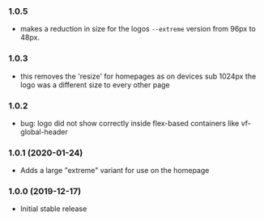 ### 1.0.5

- makes a reduction in size for the logos `--extreme` version from 96px to 48px.

### 1.0.3

- this removes the 'resize' for homepages as on devices sub 1024px the logo was a different size to every other page

### 1.0.2

- bug: logo did not show correctly inside flex-based containers like vf-global-header

### 1.0.1 (2020-01-24)

- Adds a large "extreme" variant for use on the homepage

### 1.0.0 (2019-12-17)

- Initial stable release
